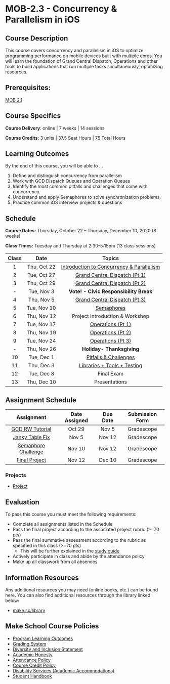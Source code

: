 # MOB-2.3 - Concurrency & Parallelism in iOS

## Course Description
This course covers concurrency and parallelism in iOS to optimize programming performance on mobile devices built with multiple cores. You will learn the foundation of Grand Central Dispatch, Operations and other tools to build applications that run multiple tasks simultaneously, optimizing resources.

## Prerequisites:  

[MOB 2.1](https://github.com/Make-School-Courses/MOB-2.1-Local-Persistence-in-iOS)

## Course Specifics

**Course Delivery**: online | 7 weeks | 14 sessions

**Course Credits**: 3 units | 37.5 Seat Hours | 75 Total Hours

## Learning Outcomes

By the end of this course, you will be able to ...

1. Define and distinguish concurrency from parallelism
1. Work with GCD Dispatch Queues and Operation Queues
1. Identify the most common pitfalls and challenges that come with concurrency.
1. Understand and apply Semaphores to solve synchronization problems.
1. Practice common iOS interview projects & questions

## Schedule

**Course Dates:** Thursday, October 22 – Thursday, December 10, 2020 (8 weeks)

**Class Times:** Tuesday and Thursday at 2:30–5:15pm (13 class sessions)

| Class |          Date          |                 Topics                  |
|:-----:|:----------------------:|:---------------------------------------:|
|  1 |  Thu, Oct 22               | [Introduction to Concurrency & Parallelism]|
|  2 |  Tue, Oct 27               | [Grand Central Dispatch (Pt 1)] |
|  3 |  Thu, Oct 29               | [Grand Central Dispatch (Pt 2)] |
|  - |  Tue, Nov 3                | **Vote! - Civic Responsibility Break** |
|  4 |  Thu, Nov 5                | [Grand Central Dispatch (Pt 3)]|
|  5 |  Tue, Nov 10               | [Semaphores] |
|  6 |  Thu, Nov 12               | Project Introduction & Workshop |
|  7 |  Tue, Nov 17               | [Operations (Pt 1)] |
|  8 |  Thu, Nov 19               | [Operations (Pt 2)] |
|  9 |  Tue, Nov 24               | [Operations (Pt 3)] |
|  - |  Thu, Nov 26               | **Holiday- Thanksgiving** |
| 10 |  Tue, Dec 1                | [Pitfalls & Challenges] |
| 11 |  Thu, Dec 3                | [Libraries + Tools + Testing] |
| 12 |  Tue, Dec 8                | Final Exam |
| 13 |  Thu, Dec 10               | Presentations |  

[Introduction to Concurrency & Parallelism]: Lessons/01-Intro-Concurrency-&-Parallelism/Lesson1.md
[Grand Central Dispatch (Pt 1)]: Lessons/02-Grand-Central_Dispatch-Pt1/Lesson2.md
[Grand Central Dispatch (Pt 2)]: Lessons/03-Grand-Central_Dispatch-Pt2/Lesson3.md
[Grand Central Dispatch (Pt 3)]: Lessons/04-Grand-Central_Dispatch-Pt3/Lesson4.md
[Semaphores]: Lessons/05-Semaphores/Lesson5.md
[Operations (Pt 1)]: Lessons/06-Operations-Pt1/Lesson6.md
[Operations (Pt 2)]: Lessons/07-Operations-Pt2/Lesson7.md
[Operations (Pt 3)]:Lessons/08-Operations-Pt3/Lesson8.md
[Pitfalls & Challenges]: Lessons/09-Pitfalls-Challenges/Lesson9.md
[Libraries + Tools + Testing]: Lessons/10-Course-Review-and-Workshop/Lesson10.md


## Assignment Schedule

|            Assignment                 | Date Assigned |   Due Date   |  Submission Form  |
|:-------------------------------------:|:-------------:|:------------:|:-----------------:|
| [GCD RW Tutorial]                     | Oct 29        | Nov 5        | Gradescope        |
| [Janky Table Fix]                     | Nov 5         | Nov 12       | Gradescope        |
| [Semaphore Challenge]                 | Nov 10        | Nov 12       | Gradescope        |
| [Final Project]                       | Nov 12        | Dec 10       | Gradescope        |

[GCD RW Tutorial]: https://www.raywenderlich.com/5370-grand-central-dispatch-tutorial-for-swift-4-part-1-2
[Janky Table Fix]: https://github.com/Make-School-Labs/iOS-JankyTable_starter
[Semaphore Challenge]:Lessons/05-Semaphores/Lesson5.md
[Final Project]: Assignments/Project.md


### Projects

- [Project](Assignments/Project.md)

## Evaluation

To pass this course you must meet the following requirements:

- Complete all assignments listed in the Schedule
- Pass the final project according to the associated project rubric (>=70 pts)
- Pass the final summative assessment according to the rubric as specified in this class (>=70 pts)
    - This will be further explained in the [study guide](StudyGuide.md)
- Actively participate in class and abide by the attendance policy
- Make up all classwork from all absences

##  Information Resources

Any additional resources you may need (online books, etc.) can be found here. You can also find additional resources through the library linked below:

- [make.sc/library](http://make.sc/library)

## Make School Course Policies

- [Program Learning Outcomes](https://make.sc/program-learning-outcomes)
- [Grading System](https://make.sc/grading-system)
- [Diversity and Inclusion Statement](https://make.sc/diversity-and-inclusion-statement)
- [Academic Honesty](https://make.sc/academic-honesty-policy)
- [Attendance Policy](https://make.sc/attendance-policy)
- [Course Credit Policy](https://make.sc/course-credit-policy)
- [Disability Services (Academic Accommodations)](https://make.sc/disability-services)
- [Student Handbook](https://make.sc/student-handbook)
